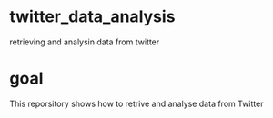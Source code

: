 # twitter_data_analysis
retrieving and analysin data from twitter
# goal
This reporsitory shows how to retrive and analyse data from Twitter 
